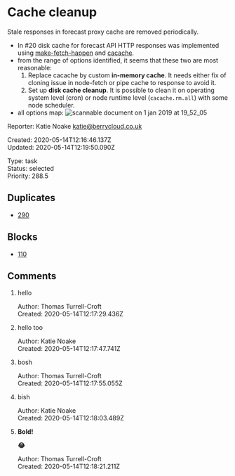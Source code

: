 # Cache cleanup

Stale responses in forecast proxy cache are removed periodically.

- In #20 disk cache for forecast API HTTP responses was implemented using [make-fetch-happen](https://github.com/zkat/make-fetch-happen) and [cacache](https://github.com/zkat/cacache).
- from the range of options identified, it seems that these two are most reasonable:
  1. Replace cacache by custom **in-memory cache**. It needs either fix of cloning issue in node-fetch or pipe cache to response to avoid it.
  2. Set up **disk cache cleanup**. It is possible to clean it on operating system level (cron) or node runtime level (`cacache.rm.all`) with some node scheduler.
- all options map:
  ![scannable document on 1 jan 2019 at 19_52_05](https://user-images.githubusercontent.com/492608/50575395-17491d80-0dff-11e9-8674-a93a1d8e23d1.PNG)

Reporter: Katie Noake <katie@berrycloud.co.uk>  

Created: 2020-05-14T12:16:46.137Z  
Updated: 2020-05-14T12:19:50.090Z

Type: task  
Status: selected  
Priority: 288.5

## Duplicates
- [290](290.md "Favorite spots design")

## Blocks
- [110](110.md "A different title ? hello")

## Comments
1.  hello

    Author: Thomas Turrell-Croft  
    Created: 2020-05-14T12:17:29.436Z  

2.  hello too

    

    Author: Katie Noake  
    Created: 2020-05-14T12:17:47.741Z  

3.  bosh

    Author: Thomas Turrell-Croft  
    Created: 2020-05-14T12:17:55.055Z  

4.  bish

    

    Author: Katie Noake  
    Created: 2020-05-14T12:18:03.489Z  

5.  **Bold!**

    **😂**

    Author: Thomas Turrell-Croft  
    Created: 2020-05-14T12:18:21.211Z  
